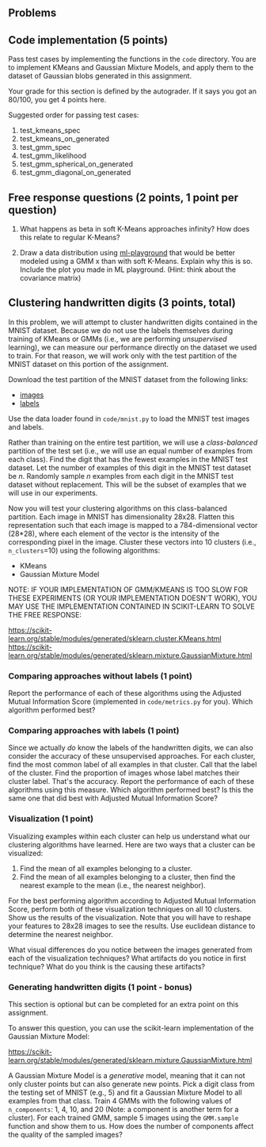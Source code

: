 ## Problems

## Code implementation (5 points)
Pass test cases by implementing the functions in the `code` directory. You are to
implement KMeans and Gaussian Mixture Models, and apply them to
the dataset of Gaussian blobs generated in this assignment.

Your grade for this section is defined by the autograder. If it says you got an 80/100,
you get 4 points here.

Suggested order for passing test cases:
1. test_kmeans_spec
2. test_kmeans_on_generated
4. test_gmm_spec
5. test_gmm_likelihood
6. test_gmm_spherical_on_generated
7. test_gmm_diagonal_on_generated

## Free response questions (2 points, 1 point per question)

1. What happens as beta in soft K-Means approaches infinity? How does this relate to
   regular K-Means?

2. Draw a data distribution using [ml-playground](http://ml-playground.com/) that would be better modeled using a GMM x than with soft K-Means. Explain why this is so. Include the plot you made in ML playground. (Hint: think about the covariance matrix)

## Clustering handwritten digits (3 points, total)

In this problem, we will attempt to cluster handwritten digits contained in the MNIST dataset.
Because we do not use the labels themselves during training of KMeans or GMMs (i.e., we are performing _unsupervised_ learning),
we can measure our performance directly on the dataset we used to train. For that reason, we will work only with the test partition of the MNIST dataset on this portion of the assignment.

Download the test partition of the MNIST dataset from the following links:

- [images](http://yann.lecun.com/exdb/mnist/t10k-images-idx3-ubyte.gz)
- [labels](http://yann.lecun.com/exdb/mnist/t10k-labels-idx1-ubyte.gz)

Use the data loader found in `code/mnist.py` to load the MNIST test images and labels.

Rather than training on the entire test partition, we will use a _class-balanced_ partition of the test set (i.e., we will use an equal number of examples from each class).
Find the digit that has the fewest examples in the MNIST test dataset. Let the number of examples of this digit in the MNIST test dataset be _n_.
Randomly sample _n_ examples from each digit in the MNIST test dataset without replacement. This will be the subset of examples that we will use in our experiments.

Now you will test your clustering algorithms on this class-balanced partition.
Each image in MNIST has dimensionality 28x28. Flatten this representation such that each image
is mapped to a 784-dimensional vector (28*28), where each element of the vector is the
intensity of the corresponding pixel in the image. Cluster these vectors into 10 clusters (i.e., `n_clusters`=10)
using the following algorithms:

- KMeans
- Gaussian Mixture Model

NOTE: IF YOUR IMPLEMENTATION OF GMM/KMEANS IS TOO SLOW FOR THESE EXPERIMENTS (OR YOUR IMPLEMENTATION 
DOESN'T WORK), YOU MAY USE THE IMPLEMENTATION CONTAINED IN SCIKIT-LEARN TO SOLVE THE FREE RESPONSE: 

https://scikit-learn.org/stable/modules/generated/sklearn.cluster.KMeans.html
https://scikit-learn.org/stable/modules/generated/sklearn.mixture.GaussianMixture.html

### Comparing approaches without labels (1 point)
Report the performance of each of these algorithms using the Adjusted Mutual Information
Score (implemented in `code/metrics.py` for you). Which algorithm performed best?

### Comparing approaches with labels (1 point)
Since we actually _do_ know the labels of the handwritten digits, we can also consider the accuracy of these unsupervised approaches.
For each cluster, find the most common label of all examples in that cluster. Call that the label of the cluster.
Find the proportion of images whose label matches their cluster label. That's the accuracy.
Report the performance of each of these algorithms using this measure. Which algorithm performed best? Is this the same one that did best with Adjusted Mutual Information Score?

### Visualization (1 point)
Visualizing examples within each cluster can help us understand what our clustering algorithms have learned. Here are two ways that a cluster can be visualized:

1. Find the mean of all examples belonging to a cluster.
2. Find the mean of all examples belonging to a cluster, then find the nearest example to the mean (i.e., the nearest neighbor).

For the best performing algorithm according to Adjusted Mutual Information Score, perform both of these visualization techniques on all 10 clusters. Show us the results of the visualization.
Note that you will have to reshape your features to 28x28 images to see the results. Use euclidean distance to determine the nearest neighbor.

What visual differences do you notice between the images generated from each of the visualization techniques? What artifacts do you notice in first technique? What do you think is the causing these artifacts?

### Generating handwritten digits (1 point - bonus)
This section is optional but can be completed for an extra point on this assignment.

To answer this question, you can use the scikit-learn implementation of the Gaussian Mixture Model:

https://scikit-learn.org/stable/modules/generated/sklearn.mixture.GaussianMixture.html

A Gaussian Mixture Model is a *generative* model, meaning that it can not only cluster points but can also generate new points.
Pick a digit class from the testing set of MNIST (e.g., 5) and fit a Gaussian Mixture Model to all examples from that class. Train 4 GMMs with the following values of `n_components`: 1, 4, 10, and 20 (Note: a component is another term for a cluster).
For each trained GMM, sample 5 images using the `GMM.sample` function and show them to us. How does the number of components affect the quality of the sampled images?







